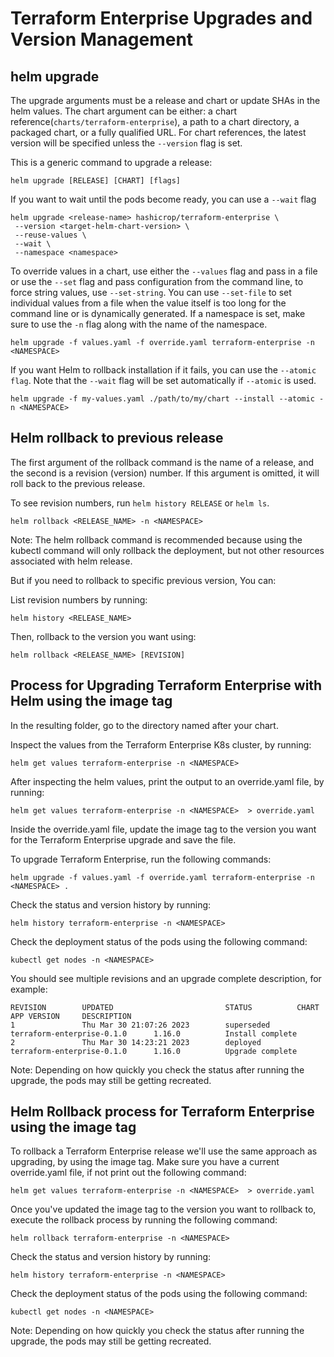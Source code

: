 # Terraform Enterprise Upgrades and Version Management

## helm upgrade

The upgrade arguments must be a release and chart or update SHAs in the helm values. The chart argument can be either: a chart reference(`charts/terraform-enterprise`), a path to a chart directory, a packaged chart, or a fully qualified URL. For chart references, the latest version will be specified unless the `--version` flag is set.

This is a generic command to upgrade a release:

    helm upgrade [RELEASE] [CHART] [flags]

If you want to wait until the pods become ready, you can use a `--wait` flag

    helm upgrade <release-name> hashicrop/terraform-enterprise \
     --version <target-helm-chart-version> \
     --reuse-values \
     --wait \
     --namespace <namespace>

To override values in a chart, use either the `--values` flag and pass in a file or use the `--set` flag and pass configuration from the command line, to force string values, use `--set-string`. You can use `--set-file` to set individual values from a file when the value itself is too long for the command line or is dynamically generated. If a namespace is set, make sure to use the `-n` flag along with the name of the namespace.

    helm upgrade -f values.yaml -f override.yaml terraform-enterprise -n <NAMESPACE>

If you want Helm to rollback installation if it fails, you can use the `--atomic flag`. Note that the `--wait` flag will be set automatically if `--atomic` is used.

    helm upgrade -f my-values.yaml ./path/to/my/chart --install --atomic -n <NAMESPACE> 

## Helm rollback to previous release

The first argument of the rollback command is the name of a release, and the second is a revision (version) number. If this argument is omitted, it will roll back to the previous release.

To see revision numbers, run `helm history RELEASE`  or `helm ls`.

    helm rollback <RELEASE_NAME> -n <NAMESPACE>

Note: The helm rollback command is recommended because using the kubectl command will only rollback the deployment, but not other resources associated with helm release.

But if you need to rollback to specific previous version, You can:

List revision numbers by running:

    helm history <RELEASE_NAME>

Then, rollback to the version you want using:

    helm rollback <RELEASE_NAME> [REVISION]

## Process for Upgrading Terraform Enterprise with Helm using the image tag

In the resulting folder, go to the directory named after your chart.

Inspect the values from the Terraform Enterprise K8s cluster, by running:

    helm get values terraform-enterprise -n <NAMESPACE>

After inspecting the helm values, print the output to an override.yaml file, by running:

    helm get values terraform-enterprise -n <NAMESPACE>  > override.yaml

Inside the override.yaml file, update the image tag to the version you want for the Terraform Enterprise upgrade and save the file.

To upgrade Terraform Enterprise, run the following commands:

    helm upgrade -f values.yaml -f override.yaml terraform-enterprise -n <NAMESPACE> .

Check the status and version history by running:

    helm history terraform-enterprise -n <NAMESPACE>

Check the deployment status of the pods using the following command:

    kubectl get nodes -n <NAMESPACE>

You should see multiple revisions and an upgrade complete description, for example:

```
REVISION        UPDATED                         STATUS          CHART                           APP VERSION     DESCRIPTION
1               Thu Mar 30 21:07:26 2023        superseded      terraform-enterprise-0.1.0      1.16.0          Install complete
2               Thu Mar 30 14:23:21 2023        deployed        terraform-enterprise-0.1.0      1.16.0          Upgrade complete
```

Note: Depending on how quickly you check the status after running the upgrade, the pods may still be getting recreated.

## Helm Rollback process for Terraform Enterprise using the image tag

To rollback a Terraform Enterprise release we'll use the same approach as upgrading, by using the image tag. Make sure you have a current override.yaml file, if not print out the following command:

    helm get values terraform-enterprise -n <NAMESPACE>  > override.yaml

Once you've updated the image tag to the version you want to rollback to, execute the rollback process by running the following command:

    helm rollback terraform-enterprise -n <NAMESPACE>

Check the status and version history by running:

    helm history terraform-enterprise -n <NAMESPACE>

Check the deployment status of the pods using the following command:

    kubectl get nodes -n <NAMESPACE>

Note: Depending on how quickly you check the status after running the upgrade, the pods may still be getting recreated.